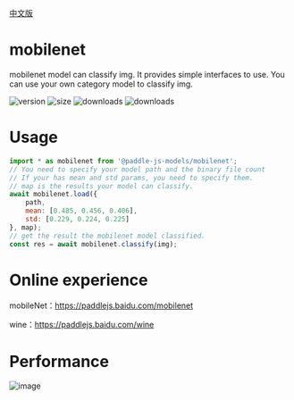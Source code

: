[中文版](./README_cn.md)

# mobilenet

mobilenet model can classify img. It provides simple interfaces to use. You can use your own category model to classify img.

<img src="https://img.shields.io/npm/v/@paddle-js-models/mobilenet?color=success" alt="version"> <img src="https://img.shields.io/bundlephobia/min/@paddle-js-models/mobilenet" alt="size"> <img src="https://img.shields.io/npm/dm/@paddle-js-models/mobilenet?color=orange" alt="downloads"> <img src="https://img.shields.io/npm/dt/@paddle-js-models/mobilenet" alt="downloads">

# Usage

```js
import * as mobilenet from '@paddle-js-models/mobilenet';
// You need to specify your model path and the binary file count
// If your has mean and std params, you need to specify them.
// map is the results your model can classify.
await mobilenet.load({
    path,
    mean: [0.485, 0.456, 0.406],
    std: [0.229, 0.224, 0.225]
}, map);
// get the result the mobilenet model classified.
const res = await mobilenet.classify(img);
```

# Online experience

mobileNet：https://paddlejs.baidu.com/mobilenet

wine：https://paddlejs.baidu.com/wine

# Performance
<img alt="image" src="https://user-images.githubusercontent.com/43414102/156393394-ab1c9e4d-2960-4fcd-ba22-2072fa9b0e9d.png">